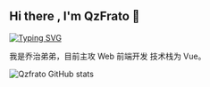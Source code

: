 ## Hi there , I'm QzFrato 👋

[![Typing SVG](https://readme-typing-svg.demolab.com?font=Fira+Code&size=24&pause=1000&color=D229F7&center=true&vCenter=true&width=435&lines=%E6%AC%A2%E8%BF%8E%E5%85%89%E4%B8%B4%E4%B9%94%E6%B2%BB%E5%BC%9F%E5%BC%9F%E7%9A%84+Github+%F0%9F%91%8B;Welcome+to+QzFrato's+Github+%F0%9F%91%8B)](https://git.io/typing-svg)


我是乔治弟弟，目前主攻 Web 前端开发 技术栈为 Vue。

![Qzfrato GitHub stats](https://github-readme-stats.vercel.app/api?username=qiaozhididi&count_private=true)


<!--
**qiaozhididi/qiaozhididi** is a ✨ _special_ ✨ repository because its `README.md` (this file) appears on your GitHub profile.

Here are some ideas to get you started:

- 🔭 I’m currently working on ...
- 🌱 I’m currently learning ...
- 👯 I’m looking to collaborate on ...
- 🤔 I’m looking for help with ...
- 💬 Ask me about ...
- 📫 How to reach me: ...
- 😄 Pronouns: ...
- ⚡ Fun fact: ...
-->
